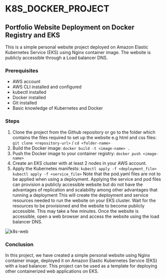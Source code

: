 # K8S_DOCKER_PROJECT
## Portfolio Website Deployment on Docker Registry and EKS

This is a simple personal website project deployed on Amazon Elastic Kubernetes Service (EKS) using Nginx container image. The website is publicly accessible through a Load balancer DNS.

### Prerequisites
- AWS account
- AWS CLI installed and configured
- kubectl installed
- Docker installed
- Git installed
- Basic knowledge of Kubernetes and Docker

### Steps

1. Clone the project from the Github repository or go to the folder which contains the files required to set up the website e.g html and css files:
`git clone <repository-url>` / `cd <folder-name>`
2. Build the Docker image:
`docker build -t <image-name> . `
3. Push the Docker image to your container registry:
`docker push <image-name>`
4. Create an EKS cluster with at least 2 nodes in your AWS account.
5. Apply the Kubernetes manifests:
`kubectl apply -f <deployment_file>`
`kubectl apply -f <service_file>`
Note that the pod.yaml files are not to be applied when using a deployment. Applying the service and pod files can provision a publicly accessible website but do not have the advantages of replication and scalability among other advantages that running a deployment
This will create the deployment and service resources needed to run the website on your EKS cluster.
Wait for the resources to be provisioned and the website to become publicly accessible. This may take a few minutes.
Once the website is accessible, open a web browser and access the website using the load balancer DNS.

![k8s-web](https://user-images.githubusercontent.com/79452458/222347172-cd416a42-70bf-424e-8a2a-e7616b1afb6f.jpg)

### Conclusion
In this project, we have created a simple personal website using Nginx container image, deployed it on Amazon Elastic Kubernetes Service (EKS) with a load balancer. This project can be used as a template for deploying other containerized web applications on EKS.


